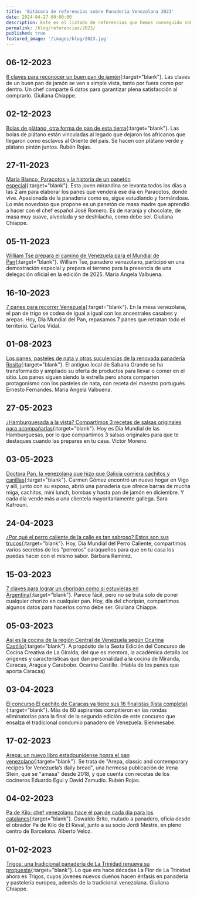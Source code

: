 ```yaml
---
title: 'Bitácora de referencias sobre Panadería Venezolana 2023'
date: 2024-04-27 00:00:00
description: Este es el listado de referencias que hemos conseguido sobre Panadería Venezolana del año 2023.
permalink: /blog/referencias/2023/
published: true
featured_image: '/images/blog/2023.jpg'
---
```


## 06-12-2023

[6 claves para reconocer un buen pan de jamón](https://elestimulo.com/bienmesabe/navidad-buen-provecho/2023-12-06/6-claves-buen-pan-de-jamon/){:target="blank"}. Las claves de un buen pan de jamón se ven a simple vista, tanto por fuera como por dentro. Un chef comparte 6 datos para garantizar plena satisfacción al comprarlo. Giuliana Chiappe.

## 02-12-2023

[Bolas de plátano, otra forma de pan de esta tierra](https://elestimulo.com/bienmesabe/categoria/2023-12-02/bolas-de-platano-el-fogon-creativo/){:target="blank"}. Las bolas de plátano están vinculadas al legado que dejaron los africanos que llegaron como esclavos al Oriente del país. Se hacen con plátano verde y plátano pintón juntos. Rubén Rojas.

## 27-11-2023

[María Blanco, Paracotos y la historia de un panetón especial](https://elestimulo.com/bienmesabe/navidad-buen-provecho/2023-11-27/maria-blanco-paracotos-paneton-masa-madre/){:target="blank"}. Esta joven mirandina se levanta todos los días a las 2 am para elaborar los panes que venderá ese día en Paracotos, donde vive. Apasionada de la panadería como es, sigue estudiando y formándose. Lo más novedoso que propone es un panetón de masa madre que aprendió a hacer con el chef español José Romero. Es de naranja y chocolate, de masa muy suave, alveolada y se deshilacha, como debe ser. Giuliana Chiappe.

## 05-11-2023

[William Tse prepara el camino de Venezuela para el Mundial de Pan](https://elestimulo.com/bienmesabe/en-otros-lares/2023-11-05/william-tse-venezuela-mundial-de-pan/){:target="blank"}. William Tse, panadero venezolano, participó en una demostración especial y prepara el terreno para la presencia de una delegación oficial en la edición de 2025. Maria Angela Valbuena.

## 16-10-2023

[7 panes para recorrer Venezuela](https://elestimulo.com/bienmesabe/panaderia/2023-10-16/7-panes-para-recorrer-venezuela/){:target="blank"}. En la mesa venezolana, el pan de trigo se codea de igual a igual con los ancestrales casabes y arepas. Hoy, Día Mundial del Pan, repasamos 7 panes que retratan todo el territorio. Carlos Vidal.

## 01-08-2023

[Los panes, pasteles de nata y otras suculencias de la renovada panadería Rosita](https://elestimulo.com/bienmesabe/panaderia/2023-08-01/panaderia-rosita-panes-pasteles-de-nata-sabana-grande-las-delicias/){:target="blank"}. El antiguo local de Sabana Grande se ha transformado y ampliado su oferta de productos para llevar o comer en el sitio. Los panes siguen siendo la estrella pero ahora comparten protagonismo con los pasteles de nata, con receta del maestro portugués Ernesto Fernandes. Maria Angela Valbuena.

## 27-05-2023

[¿Hamburguesada a la vista? Compartimos 3 recetas de salsas originales para acompañarlas](https://elestimulo.com/bienmesabe/recetas/2023-05-27/hamburguesada-a-la-vista-compartimos-3-recetas-de-salsas-originales-para-acompanarlas/){:target="blank"}. Hoy es Día Mundial de las Hamburguesas, por lo que compartimos 3 salsas originales para que te destaques cuando las prepares en tu casa. Victor Moreno.

## 03-05-2023

[Doctora Pan, la venezolana que hizo que Galicia comiera cachitos y canillas](https://elestimulo.com/bienmesabe/en-otros-lares/2023-05-03/doctora-pan-venezolana-galicia-cachitos-canillas-vigo/){:target="blank"}. Carmen Gómez encontró un nuevo hogar en Vigo y allí, junto con su esposo, abrió una panadería que ofrece barras de mucha miga, cachitos, mini lunch, bombas y hasta pan de jamón en diciembre. Y cada día vende más a una clientela mayoritariamente gallega. Sara Kafrouni.

## 24-04-2023

[¿Por qué el perro caliente de la calle es tan sabroso? Estos son sus trucos](https://elestimulo.com/bienmesabe/gastronomia/2023-04-24/perro-caliente-calle-caracas-perreros-trucos/){:target="blank"}. Hoy, Día Mundial del Perro Caliente, compartimos varios secretos de los "perreros" caraqueños para que en tu casa los puedas hacer con el mismo sabor. Bárbara Ramírez.

## 15-03-2023

[7 claves para lograr un choripán como si estuvieras en Argentina](https://elestimulo.com/bienmesabe/cocina/2023-03-15/7-claves-lograr-choripan-como-si-estuvieras-en-argentina/){:target="blank"}. Parece fácil, pero no se trata solo de poner cualquier chorizo en cualquier pan. Hoy, día del choripán, compartimos algunos datos para hacerlos como debe ser. Giuliana Chiappe.

## 05-03-2023

[Así es la cocina de la región Central de Venezuela según Ocarina Castillo](https://elestimulo.com/bienmesabe/venezolanidad/2023-03-05/asi-es-la-cocina-de-la-region-central-de-venezuela-segun-ocarina-castillo/){:target="blank"}. A propósito de la Sexta Edición del Concurso de Cocina Creativa de La Giralda, del que es mentora, la académica detalla los orígenes y características que dan personalidad a la cocina de Miranda, Caracas, Aragua y Carabobo. Ocarina Castillo. (Habla de los panes que aporta Caracas)

## 03-04-2023

[El concurso El cachito de Caracas ya tiene sus 16 finalistas (lista completa)](https://elestimulo.com/bienmesabe/el-cachito-de-caracas/2023-04-03/concurso-el-cachito-de-caracas-ya-tiene-sus-16-finalistas-lista-completa/){:target="blank"}. Más de 60 aspirantes compitieron en las rondas eliminatorias para la final de la segunda edición de este concurso que ensalza el tradicional condumio panadero de Venezuela. Bienmesabe.

## 17-02-2023

[Arepa: un nuevo libro estadounidense honra el pan venezolano](https://elestimulo.com/bienmesabe/arepas/2023-05-17/arepa-nuevo-libro-estadounidense-honra-el-pan-venezolano/){:target="blank"}. Se trata de "Arepa, classic and contemporary recipes for Venezuela’s daily bread", una hermosa publicación de Irena Stein, que se "amasa" desde 2018, y que cuenta con recetas de los cocineros Eduardo Egui y David Zamudio. Rubén Rojas.

## 04-02-2023

[Pa de Kilo: chef venezolano hace el pan de cada día para los catalanes](https://elestimulo.com/bienmesabe/en-otros-lares/2023-02-04/pa-de-kilo-chef-venezolano-hace-pan-de-cada-dia-para-los-catalanes/){:target="blank"}. Oswaldo Brito, mutado a panadero, oficia desde el obrador Pa de Kilo de El Raval, junto a su socio Jordi Mestre, en pleno centro de Barcelona. Alberto Veloz.

## 01-02-2023

[Trigos: una tradicional panadería de La Trinidad renueva su propuesta](https://elestimulo.com/bienmesabe/panaderia/2023-02-01/trigos-una-tradicional-panaderia-de-la-trinidad-renueva-su-propuesta/){:target="blank"}. Lo que era hace décadas La Flor de La Trinidad ahora es Trigos, cuyos jóvenes nuevos dueños hacen énfasis en panadería y pastelería europea, además de la tradicional venezolana. Giuliana Chiappe.